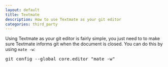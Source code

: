```yaml
---
layout: default
title: Textmate
description: How to use Textmate as your git editor
categories: third_party
---
```


Using Textmate as your git editor is fairly simple, you just need to to make sure Textmate informs git when the document is closed.  You can do this by using `mate -w`:

<pre class="terminal">git config --global core.editor "mate -w"</pre>
